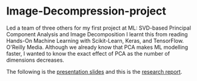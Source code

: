 # Image-Decompression-project

Led a team of three others for my first project at ML: SVD-based Principal Component Analysis and Image Decomposition
I learnt this from reading Hands-On Machine Learning with Scikit-Learn, Keras, and TensorFlow. O'Reilly Media. Although we already know that PCA makes ML modelling faster, I wanted to know the exact effect of PCA as the number of dimensions decreases.

The following is the [presentation slides](./LinAlg_project.pdf) and this is the [research report](./2015_math_capstone.pdf).
